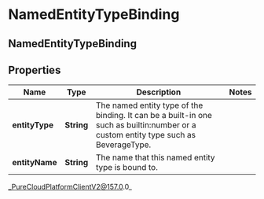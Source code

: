 # NamedEntityTypeBinding

## NamedEntityTypeBinding

## Properties

|Name | Type | Description | Notes|
|------------ | ------------- | ------------- | -------------|
| **entityType** | **String** | The named entity type of the binding. It can be a built-in one such as builtin:number or a custom entity type such as BeverageType. | |
| **entityName** | **String** | The name that this named entity type is bound to. | |



_PureCloudPlatformClientV2@157.0.0_
